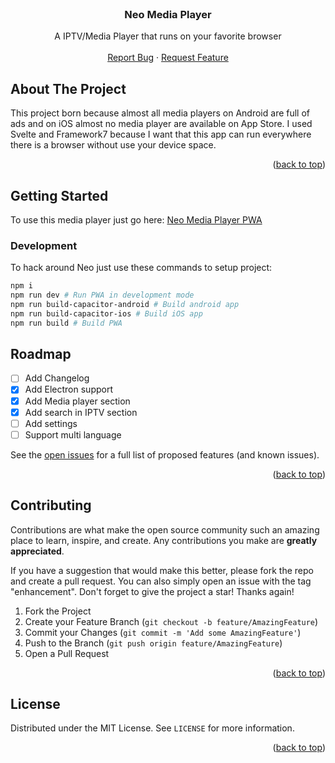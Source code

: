 <!-- Based on https://github.com/othneildrew/Best-README-Template -->


<!-- PROJECT LOGO -->
<br />
<div align="center">
  <!-- <a href="https://github.com/Andrea055/neo_media_player">
    <img src="images/logo.png" alt="Logo" width="80" height="80">
  </a> -->

  <h3 align="center">Neo Media Player</h3>

  <p align="center">
    A IPTV/Media Player that runs on your favorite browser
    <br />
    <br />
    <a href="https://github.com/Andrea055/neo_media_player/issues">Report Bug</a>
    ·
    <a href="https://github.com/Andrea055/neo_media_player/issues">Request Feature</a>
  </p>
</div>



<!-- ABOUT THE PROJECT -->
## About The Project

This project born because almost all media players on Android are full of ads and on iOS almost no media player are available on App Store. I used Svelte and Framework7 because I want that this app can run everywhere there is a browser without use your device space. 

<p align="right">(<a href="#readme-top">back to top</a>)</p>


<!-- GETTING STARTED -->
## Getting Started

To use this media player just go here: <a href="https://andrea055.github.io/neo_media_player/">Neo Media Player PWA</a>

### Development

To hack around Neo just use these commands to setup project: 

```sh
npm i
npm run dev # Run PWA in development mode
npm run build-capacitor-android # Build android app
npm run build-capacitor-ios # Build iOS app
npm run build # Build PWA
```

<!-- ROADMAP -->
## Roadmap

- [ ] Add Changelog
- [x] Add Electron support
- [x] Add Media player section
- [x] Add search in IPTV section
- [ ] Add settings
- [ ] Support multi language

See the [open issues](https://github.com/Andrea055/neo_media_player/issues) for a full list of proposed features (and known issues).

<p align="right">(<a href="#readme-top">back to top</a>)</p>



<!-- CONTRIBUTING -->
## Contributing

Contributions are what make the open source community such an amazing place to learn, inspire, and create. Any contributions you make are **greatly appreciated**.

If you have a suggestion that would make this better, please fork the repo and create a pull request. You can also simply open an issue with the tag "enhancement".
Don't forget to give the project a star! Thanks again!

1. Fork the Project
2. Create your Feature Branch (`git checkout -b feature/AmazingFeature`)
3. Commit your Changes (`git commit -m 'Add some AmazingFeature'`)
4. Push to the Branch (`git push origin feature/AmazingFeature`)
5. Open a Pull Request

<p align="right">(<a href="#readme-top">back to top</a>)</p>



<!-- LICENSE -->
## License

Distributed under the MIT License. See `LICENSE` for more information.

<p align="right">(<a href="#readme-top">back to top</a>)</p>